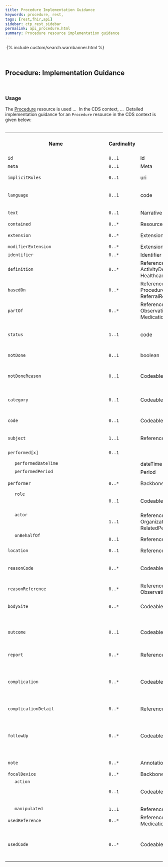 ```yaml
---
title: Procedure Implementation Guidance
keywords: procedure, rest,
tags: [rest,fhir,api]
sidebar: ctp_rest_sidebar
permalink: api_procedure.html
summary: Procedure resource implementation guidance
---
```

​
{% include custom/search.warnbanner.html %}
<style>
td.sub{
    content: '';
    display: block;
    width: 285px;
    background-image: url(images/tbl_vjoin_end.png);
    background-repeat: no-repeat;
    background-position: 10px 10px;
    padding-left: 30px; 
}
</style>
​
## Procedure: Implementation Guidance ##
​
### Usage ###
The [Procedure](http://hl7.org/fhir/STU3/procedure.html) resource is used ...
​
In the CDS context, ...
​
Detailed implementation guidance for an `Procedure` resource in the CDS context is given below:  
​
​
<table style="min-width:100%;width:100%">
<tr>
    <th style="width:10%;">Name</th>
    <th style="width:5%;">Cardinality</th>
    <th style="width:10%;">Type</th>
      <th style="width:38%;">FHIR Documentation</th>
   <th style="width:37%;">CDS Implementation Guidance</th>
</tr>
<tr>
  <td><code>id</code></td>
    <td><code>0..1</code></td>
    <td>id</td>
    <td>Logical id of this artifact</td>
	<td></td>
</tr>
<tr>
  <td><code>meta</code></td>
    <td><code>0..1</code></td>
    <td>Meta</td>
    <td>Metadata about the resource</td>
		<td></td>
</tr>
<tr>
  <td><code>implicitRules</code></td>
    <td><code>0..1</code></td>
    <td>uri</td>
    <td>A set of rules under which this content was created</td>
		<td></td>
</tr>
<tr>
  <td><code>language</code></td>
    <td><code>0..1</code></td>
    <td>code</td>
    <td>Language of the resource content. <br/>  <a  href="http://hl7.org/fhir/STU3/valueset-languages.html">Common Languages</a> (Extensible but limited to <a  href="http://hl7.org/fhir/stu3/valueset-languages.html">All Languages</a>)</td>
	<td></td>
</tr>
<tr>
  <td><code>text</code></td>
    <td><code>0..1</code></td>
    <td>Narrative</td>
    <td>Text summary of the resource, for human interpretation</td>
	<td></td>
</tr>
<tr>
  <td><code>contained</code></td>
    <td><code>0..*</code></td>
    <td>Resource</td>
    <td>Contained, inline Resources</td>
	<td></td>
</tr>
<tr>
  <td><code>extension</code></td>
    <td><code>0..*</code></td>
    <td>Extension</td>
    <td>Additional Content defined by implementations</td>
	<td></td>
</tr>
<tr>
  <td><code>modifierExtension</code></td>
    <td><code>0..*</code></td>
    <td>Extension</td>
    <td>Extensions that cannot be ignored</td>
	<td></td>
</tr>
<tr>
  <td><code>identifier</code></td>
    <td><code>0..*</code></td>
    <td>Identifier</td>
    <td>Business identifier</td>
<td></td>
</tr>
<tr>
  <td><code>definition</code></td>
    <td><code>0..*</code></td>
    <td>Reference(PlanDefinition | ActivityDefinition | HealthcareService)</td>
    <td>Instantiates protocol or definition</td>
<td></td>
</tr>
<tr>
  <td><code>basedOn</code></td>
    <td><code>0..*</code></td>
    <td>Reference(CarePlan | ProcedureRequest | ReferralRequest)</td>
    <td>A request for this procedure</td>
<td></td>
</tr>
<tr>
  <td><code>partOf</code></td>
    <td><code>0..*</code></td>
    <td>Reference(Procedure | Observation | MedicationAdministration)</td>
    <td>Part of referenced event</td>
<td></td>
</tr>
<tr>
  <td><code>status</code></td>
    <td><code>1..1</code></td>
    <td>code</td>
    <td>preparation | in-progress | suspended | aborted | completed | entered-in-error | unknown<br>
<a href="http://hl7.org/fhir/STU3/valueset-event-status.html">EventStatus</a> (Required)</td>
<td></td>
</tr>
<tr>
  <td><code>notDone</code></td>
    <td><code>0..1</code></td>
    <td>boolean</td>
    <td>True if procedure was not performed as scheduled</td>
<td></td>
</tr>
<tr>
  <td><code>notDoneReason</code></td>
    <td><code>0..1</code></td>
    <td>CodeableConcept</td>
    <td>Reason procedure was not performed<br>
<a href="http://hl7.org/fhir/STU3/valueset-procedure-not-performed-reason.html">Procedure Not Performed Reason (SNOMED-CT)</a> (Example)</td>
<td></td>
</tr>
<tr>
  <td><code>category</code></td>
    <td><code>0..1</code></td>
    <td>CodeableConcept</td>
    <td>Classification of the procedure<br>
<a href="http://hl7.org/fhir/STU3/valueset-procedure-category.html">Procedure Category Codes (SNOMED CT)</a> (Example)</td>
<td></td>
</tr>
<tr>
  <td><code>code</code></td>
    <td><code>0..1</code></td>
    <td>CodeableConcept</td>
    <td>Identification of the procedure<br>
<a href="http://hl7.org/fhir/STU3/valueset-procedure-code.html">Procedure Codes (SNOMED CT)</a> (Example)</td>
<td></td>
</tr>
<tr>
  <td><code>subject</code></td>
    <td><code>1..1</code></td>
    <td>Reference(Patient | Group)</td>
    <td>Who the procedure was performed on</td>
<td></td>
</tr>
<tr>
  <td><code>performed[x]</code></td>
    <td><code>0..1</code></td>
    <td></td>
    <td>Date/Period the procedure was performed
</td>
<td></td>
</tr>
<tr>
  <td class="sub"><code>performedDateTime</code></td>
    <td></td>
    <td>dateTime</td>
    <td></td>
<td></td>
</tr>
<tr>
  <td class="sub"><code>performedPeriod</code></td>
    <td></td>
    <td>Period</td>
    <td></td>
<td></td>
</tr>
<tr>
  <td><code>performer</code></td>
    <td><code>0..*</code></td>
    <td>BackboneElement</td>
    <td>The people who performed the procedure</td>
<td></td>
</tr>
<tr>
  <td class="sub"><code>role</code></td>
    <td><code>0..1</code></td>
    <td>CodeableConcept</td>
    <td>The role the actor was in<br>
<a href="http://hl7.org/fhir/STU3/valueset-performer-role.html">Procedure Performer Role Codes</a> (Example)</td>
<td></td>
</tr>
<tr>
  <td class="sub"><code>actor</code></td>
    <td><code>1..1</code></td>
    <td>Reference(Practitioner | Organization | Patient | RelatedPerson | Device)	</td>
    <td>The reference to the practitioner</td>
<td></td>
</tr>
<tr>
  <td class="sub"><code>onBehalfOf</code></td>
    <td><code>0..1</code></td>
    <td>Reference(Organization)</td>
    <td>Organization the device or practitioner was acting for</td>
<td></td>
</tr>
<tr>
  <td><code>location</code></td>
    <td><code>0..1</code></td>
    <td>Reference(Location)</td>
    <td>Where the procedure happened</td>
<td></td>
</tr>
<tr>
  <td><code>reasonCode</code></td>
    <td><code>0..*</code></td>
    <td>CodeableConcept</td>
    <td>Coded reason procedure performed<br>
<a href="http://hl7.org/fhir/STU3/valueset-procedure-reason.html">Procedure Reason Codes</a> (Example)</td>
<td></td>
</tr>
<tr>
  <td><code>reasonReference</code></td>
    <td><code>0..*</code></td>
    <td>Reference(Condition | Observation)</td>
    <td>Condition that is the reason the procedure performed</td>
<td></td>
</tr>
<tr>
  <td><code>bodySite</code></td>
    <td><code>0..*</code></td>
    <td>CodeableConcept</td>
    <td>Target body sites<br>
<a href="http://hl7.org/fhir/STU3/valueset-body-site.html">SNOMED CT Body Structures</a> (Example)</td>
<td></td>
</tr>
<tr>
  <td><code>outcome</code></td>
    <td><code>0..1</code></td>
    <td>CodeableConcept</td>
    <td>The result of procedure<br>
  
<a href="http://hl7.org/fhir/STU3/valueset-procedure-outcome.html">Procedure Outcome Codes (SNOMED CT)</a> (Example)
</td>
<td></td>
</tr>
<tr>
  <td><code>report</code></td>
    <td><code>0..*</code></td>
    <td>Reference(DiagnosticReport)</td>
    <td>Any report resulting from the procedure</td>
<td></td>
</tr>
<tr>
  <td><code>complication</code></td>
    <td><code>0..*</code></td>
    <td>CodeableConcept</td>
    <td>Complication following the procedure<br>
[Condition/Problem/Diagnosis Codes](http://hl7.org/fhir/STU3/valueset-condition-code.html) (Example)</td>
<td></td>
</tr>
<tr>
  <td><code>complicationDetail</code></td>
    <td><code>0..*</code></td>
    <td>Reference(Condition)</td>
    <td>A condition that is a result of the procedure</td>
<td></td>
</tr>
<tr>
  <td><code>followUp</code></td>
    <td><code>0..*</code></td>
    <td>CodeableConcept</td>
    <td>Instructions for follow up<br>
[Procedure Follow up Codes (SNOMED CT)](http://hl7.org/fhir/STU3/valueset-procedure-followup.html) (Example)</td>
<td></td>
</tr>
<tr>
  <td><code>note</code></td>
    <td><code>0..*</code></td>
    <td>Annotation</td>
    <td>Additional information about the procedure</td>
<td></td>
</tr>
<tr>
  <td><code>focalDevice</code></td>
    <td><code>0..*</code></td>
    <td>BackboneElement</td>
    <td>Device changed in procedure</td>
<td></td>
</tr>
<tr>
  <td class="sub"><code>action</code></td>
    <td><code>0..1</code></td>
    <td>CodeableConcept</td>
    <td>Kind of change to device<br>
[Procedure Device Action Codes](http://hl7.org/fhir/STU3/valueset-device-action.html) (Preferred)</td>
<td></td>
</tr>
<tr>
  <td class="sub"><code>manipulated</code></td>
    <td><code>1..1</code></td>
    <td>Reference(Device)</td>
    <td>Device that was changed</td>
<td></td>
</tr>
<tr>
  <td><code>usedReference</code></td>
    <td><code>0..*</code></td>
    <td>Reference(Device | Medication | Substance)</td>
    <td>Items used during procedure</td>
<td></td>
</tr>
<tr>
  <td><code>usedCode</code></td>
    <td><code>0..*</code></td>
    <td>CodeableConcept</td>
    <td>Coded items used during the procedure<br>
[FHIR Device Types](http://hl7.org/fhir/STU3/valueset-device-kind.html) (Example)</td>
<td></td>
</tr>
</table>
<!--stackedit_data:
eyJoaXN0b3J5IjpbLTIwMTMwNDE3MDUsLTIxNzMxNjUxNywyMT
A5ODQ3ODA2XX0=
-->